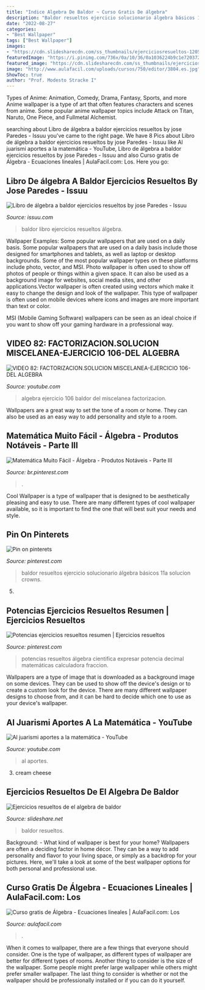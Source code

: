 ```yaml
---
title: "Indice Algebra De Baldor ~ Curso Gratis De álgebra"
description: "Baldor resueltos ejercicio solucionario álgebra básicos 11a solucion crowns"
date: "2022-08-27"
categories:
- "Best Wallpaper"
tags: ["Best Wallpaper"]
images:
- "https://cdn.slidesharecdn.com/ss_thumbnails/ejerciciosresueltos-120503212447-phpapp01-thumbnail-4.jpg?cb=1428410741"
featuredImage: "https://i.pinimg.com/736x/0a/10/36/0a1036224b9c1e72037212c129917ff5.jpg"
featured_image: "https://cdn.slidesharecdn.com/ss_thumbnails/ejerciciosresueltos-120503212447-phpapp01-thumbnail-4.jpg?cb=1428410741"
image: "http://www.aulafacil.com/uploads/cursos/750/editor/3804.es.jpg"
ShowToc: true
author: "Prof. Modesto Stracke I"
---
```



Types of Anime: Animation, Comedy, Drama, Fantasy, Sports, and more
Anime wallpaper is a type of art that often features characters and scenes from anime. Some popular anime wallpaper topics include Attack on Titan, Naruto, One Piece, and Fullmetal Alchemist.

	

		
searching about Libro de álgebra a baldor ejercicios resueltos by jose Paredes - Issuu you've came to the right page. We have 8 Pics about Libro de álgebra a baldor ejercicios resueltos by jose Paredes - Issuu like Al juarismi aportes a la matemática - YouTube, Libro de álgebra a baldor ejercicios resueltos by jose Paredes - Issuu and also Curso gratis de Álgebra - Ecuaciones lineales | AulaFacil.com: Los. Here you go:
		
    
## Libro De álgebra A Baldor Ejercicios Resueltos By Jose Paredes - Issuu

<img loading=lazy src="https://image.isu.pub/130608004652-e7b88e67dc1483b1d9fea8997047db68/jpg/page_1.jpg" onerror="this.onerror=null;this.src='https://tse1.mm.bing.net/th?id=OIP.vu43tOTgEknr_-Vd6vLsVgHaKc&amp;pid=15.1';" alt="Libro de álgebra a baldor ejercicios resueltos by jose Paredes - Issuu">

_Source: issuu.com_

>baldor libro ejercicios resueltos álgebra. 

	

Wallpaper Examples: Some popular wallpapers that are used on a daily basis.
Some popular wallpapers that are used on a daily basis include those designed for smartphones and tablets, as well as laptop or desktop backgrounds. Some of the most popular wallpaper types on these platforms include photo, vector, and MSI. 
Photo wallpaper is often used to show off photos of people or things within a given space. It can also be used as a background image for websites, social media sites, and other applications.Vector wallpaper is often created using vectors which make it easy to change the design and look of the wallpaper. This type of wallpaper is often used on mobile devices where icons and images are more important than text or color. 

MSI (Mobile Gaming Software) wallpapers can be seen as an ideal choice if you want to show off your gaming hardware in a professional way.

    
## VIDEO 82: FACTORIZACION.SOLUCION MISCELANEA-EJERCICIO 106-DEL ALGEBRA

<img loading=lazy src="https://i.ytimg.com/vi/99b7mF_lH-I/maxresdefault.jpg" onerror="this.onerror=null;this.src='https://tse2.mm.bing.net/th?id=OIP.KNaDXUnqNYBiVuNQ1wzfdwHaEK&amp;pid=15.1';" alt="VIDEO 82: FACTORIZACION.SOLUCION MISCELANEA-EJERCICIO 106-DEL ALGEBRA">

_Source: youtube.com_

>algebra ejercicio 106 baldor del miscelanea factorizacion. 

	

Wallpapers are a great way to set the tone of a room or home. They can also be used as an easy way to add personality and style to a room.

    
## Matemática Muito Fácil - Álgebra - Produtos Notáveis - Parte III

<img loading=lazy src="https://i.pinimg.com/736x/61/1f/89/611f890ddb6c9a8860e5928de1174694.jpg" onerror="this.onerror=null;this.src='https://tse3.mm.bing.net/th?id=OIP.5qbA1WWixBOFNwdD6DLOUAHaKe&amp;pid=15.1';" alt="Matemática Muito Fácil - Álgebra - Produtos Notáveis - Parte III">

_Source: br.pinterest.com_

>. 

	

Cool Wallpaper is a type of wallpaper that is designed to be aesthetically pleasing and easy to use. There are many different types of cool wallpaper available, so it is important to find the one that will best suit your needs and style.

    
## Pin On Pinterets

<img loading=lazy src="https://i.pinimg.com/736x/0a/10/36/0a1036224b9c1e72037212c129917ff5.jpg" onerror="this.onerror=null;this.src='https://tse2.mm.bing.net/th?id=OIP.WAtoLuMDrppGfKBh8OYXNwHaKd&amp;pid=15.1';" alt="Pin on pinterets">

_Source: pinterest.com_

>baldor resueltos ejercicio solucionario álgebra básicos 11a solucion crowns. 

	

5.

    
## Potencias Ejercicios Resueltos Resumen | Ejercicios Resueltos

<img loading=lazy src="https://i.pinimg.com/736x/48/78/0e/48780ec6e2bef4fed7566d0206b4df00.jpg" onerror="this.onerror=null;this.src='https://tse2.mm.bing.net/th?id=OIP.xDbWmhHbPax57vdul4bdYwHaJf&amp;pid=15.1';" alt="Potencias ejercicios resueltos resumen | Ejercicios resueltos">

_Source: pinterest.com_

>potencias resueltos álgebra cientifica expresar potencia decimal matemáticas calculadora fraccion. 

	

Wallpapers are a type of image that is downloaded as a background image on some devices. They can be used to show off the device's design or to create a custom look for the device. There are many different wallpaper designs to choose from, and it can be hard to decide which one to use as your device's wallpaper.

    
## Al Juarismi Aportes A La Matemática - YouTube

<img loading=lazy src="https://i.ytimg.com/vi/5WSkQrSws1o/maxresdefault.jpg" onerror="this.onerror=null;this.src='https://tse4.mm.bing.net/th?id=OIP.7Ug_2IPymgu5CP-Y_vlLKgHaEK&amp;pid=15.1';" alt="Al juarismi aportes a la matemática - YouTube">

_Source: youtube.com_

>al aportes. 

	

3. cream cheese 

    
## Ejercicios Resueltos De El Algebra De Baldor

<img loading=lazy src="https://cdn.slidesharecdn.com/ss_thumbnails/ejerciciosresueltos-120503212447-phpapp01-thumbnail-4.jpg?cb=1428410741" onerror="this.onerror=null;this.src='https://tse2.mm.bing.net/th?id=OIP.koisFlkFsku0sCBxsvuH4gHaKd&amp;pid=15.1';" alt="Ejercicios resueltos de el algebra de baldor">

_Source: slideshare.net_

>baldor resueltos. 

	

Background: - What kind of wallpaper is best for your home?
Wallpapers are often a deciding factor in home décor. They can be a way to add personality and flavor to your living space, or simply as a backdrop for your pictures. Here, we'll take a look at some of the best wallpaper options for both personal and professional use.

    
## Curso Gratis De Álgebra - Ecuaciones Lineales | AulaFacil.com: Los

<img loading=lazy src="http://www.aulafacil.com/uploads/cursos/750/editor/3804.es.jpg" onerror="this.onerror=null;this.src='https://tse4.mm.bing.net/th?id=OIP.0wKmi9NvYEQDfnK8eZjzigHaDx&amp;pid=15.1';" alt="Curso gratis de Álgebra - Ecuaciones lineales | AulaFacil.com: Los">

_Source: aulafacil.com_

>. 

	

When it comes to wallpaper, there are a few things that everyone should consider. One is the type of wallpaper, as different types of wallpaper are better for different types of rooms. Another thing to consider is the size of the wallpaper. Some people might prefer large wallpaper while others might prefer smaller wallpaper. The last thing to consider is whether or not the wallpaper should be professionally installed or if you can do it yourself.

